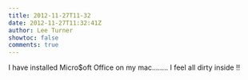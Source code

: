 ```yaml
---
title: 2012-11-27T11-32
date: 2012-11-27T11:32:41Z
author: Lee Turner
showtoc: false
comments: true
---
```


I have installed Micro$oft Office on my mac…….. I feel all dirty inside !!

